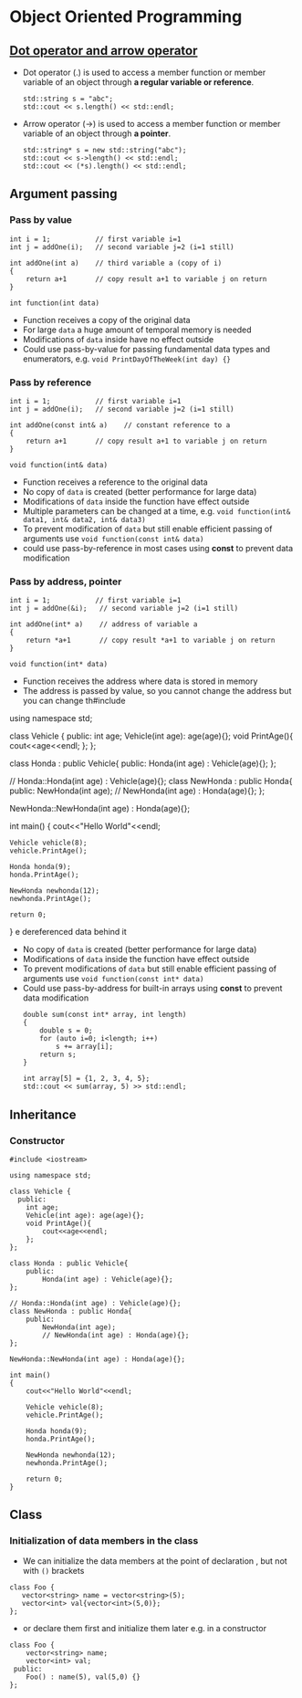 # Object Oriented Programming

## [Dot operator and arrow operator](https://stackoverflow.com/questions/4113365/what-does-mean-in-c)
* Dot operator (.) is used to access a member function or member variable of an object through **a regular variable or reference**.
    ```
    std::string s = "abc";
    std::cout << s.length() << std::endl;
    ```
* Arrow operator (->) is used to access a member function or member variable of an object through **a pointer**.
  ```
  std::string* s = new std::string("abc");
  std::cout << s->length() << std::endl;
  std::cout << (*s).length() << std::endl;
  ```

## Argument passing
### Pass by value
```
int i = 1;           // first variable i=1
int j = addOne(i);   // second variable j=2 (i=1 still)

int addOne(int a)    // third variable a (copy of i)
{
    return a+1       // copy result a+1 to variable j on return  
}
```
`int function(int data)`
* Function receives a copy of the original data
* For large `data` a huge amount of temporal memory is needed
* Modifications of `data` inside have no effect outside
* Could use pass-by-value for passing fundamental data types and enumerators, e.g. `void PrintDayOfTheWeek(int day) {}`
### Pass by reference
```
int i = 1;           // first variable i=1
int j = addOne(i);   // second variable j=2 (i=1 still)

int addOne(const int& a)    // constant reference to a
{
    return a+1       // copy result a+1 to variable j on return  
}
```
`void function(int& data)`
* Function receives a reference to the original data
* No copy of `data` is created (better performance for large data)
* Modifications of `data` inside the function have effect outside
* Multiple parameters can be changed at a time, e.g. `void function(int& data1, int& data2, int& data3)`
* To prevent modification of `data` but still enable efficient passing of arguments use `void function(const int& data)`
* could use pass-by-reference in most cases using **const** to prevent data modification
### Pass by address, pointer
```
int i = 1;           // first variable i=1
int j = addOne(&i);   // second variable j=2 (i=1 still)

int addOne(int* a)    // address of variable a
{
    return *a+1       // copy result *a+1 to variable j on return  
}
```
`void function(int* data)`
* Function receives the address where data is stored in memory
* The address is passed by value, so you cannot change the address but you can change th#include <iostream>

using namespace std;

class Vehicle {
  public:
    int age;
    Vehicle(int age): age(age){};
    void PrintAge(){
        cout<<age<<endl;
    };
};

class Honda : public Vehicle{
    public:
        Honda(int age) : Vehicle(age){};
};

// Honda::Honda(int age) : Vehicle(age){};
class NewHonda : public Honda{
    public:
        NewHonda(int age);
        // NewHonda(int age) : Honda(age){};
};

NewHonda::NewHonda(int age) : Honda(age){};

int main()
{
    cout<<"Hello World"<<endl;
    
    Vehicle vehicle(8);
    vehicle.PrintAge();
    
    Honda honda(9);
    honda.PrintAge();
    
    NewHonda newhonda(12);
    newhonda.PrintAge();

    return 0;
}
e dereferenced data behind it 
* No copy of `data` is created (better performance for large data)
* Modifications of `data` inside the function have effect outside
* To prevent modifications of `data` but still enable efficient passing of arguments use `void function(const int* data)`
* Could use pass-by-address for built-in arrays using **const** to prevent data modification
    ```
    double sum(const int* array, int length)
    {
        double s = 0;
        for (auto i=0; i<length; i++)
            s += array[i];
        return s;
    }

    int array[5] = {1, 2, 3, 4, 5};
    std::cout << sum(array, 5) >> std::endl;
    ```
## Inheritance
### Constructor
```
#include <iostream>

using namespace std;

class Vehicle {
  public:
    int age;
    Vehicle(int age): age(age){};
    void PrintAge(){
        cout<<age<<endl;
    };
};

class Honda : public Vehicle{
    public:
        Honda(int age) : Vehicle(age){};
};

// Honda::Honda(int age) : Vehicle(age){};
class NewHonda : public Honda{
    public:
        NewHonda(int age);
        // NewHonda(int age) : Honda(age){};
};

NewHonda::NewHonda(int age) : Honda(age){};

int main()
{
    cout<<"Hello World"<<endl;
    
    Vehicle vehicle(8);
    vehicle.PrintAge();
    
    Honda honda(9);
    honda.PrintAge();
    
    NewHonda newhonda(12);
    newhonda.PrintAge();

    return 0;
}

```
    
## Class
### Initialization of data members in the class
* We can initialize the data members at the point of declaration , but not with `()` brackets
 ```
class Foo {
    vector<string> name = vector<string>(5);
    vector<int> val{vector<int>(5,0)};
};
 ```
* or declare them first and initialize them later e.g. in a constructor
```
class Foo {
    vector<string> name;
    vector<int> val;
 public:
    Foo() : name(5), val(5,0) {}
};
```
